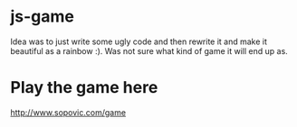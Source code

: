 # js-game

Idea was to just write some ugly code and then rewrite it and make it beautiful as a rainbow :).
Was not sure what kind of game it will end up as.

# Play the game here
http://www.sopovic.com/game
